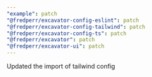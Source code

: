 ```yaml
---
"example": patch
"@fredperr/excavator-config-eslint": patch
"@fredperr/excavator-config-tailwind": patch
"@fredperr/excavator-config-ts": patch
"@fredperr/excavator": patch
"@fredperr/excavator-ui": patch
---
```


Updated the import of tailwind config
